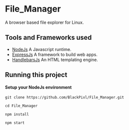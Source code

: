 # File_Manager
A browser based file explorer for Linux.

## Tools and Frameworks used

* [NodeJs](https://nodejs.org/en/) A Javascript runtime.
* [ExpressJs](https://expressjs.com/) A framework to build web apps.
* [HandlebarsJs](https://handlebarsjs.com/) An HTML templating engine.

## Running this project
#### Setup your NodeJs environment
`git clone https://github.com/BlackPixl/File_Manager.git`

`cd File_Manager`

`npm install`

`npm start`
